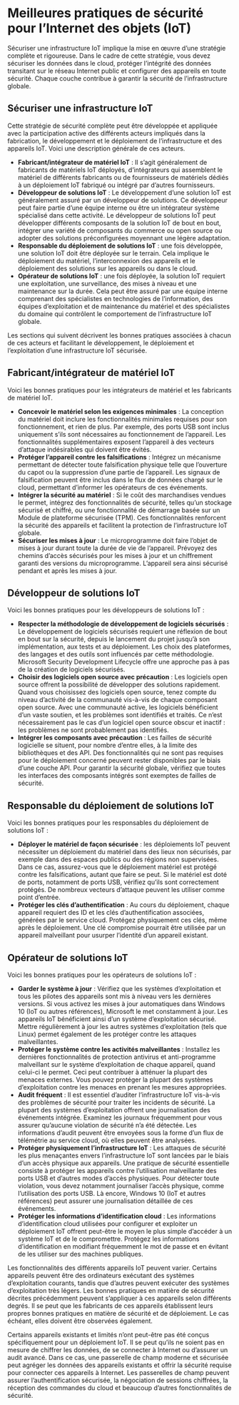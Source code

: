 # Meilleures pratiques de sécurité pour l’Internet des objets (IoT)

Sécuriser une infrastructure IoT implique la mise en œuvre d’une stratégie complète et rigoureuse. Dans le cadre de cette stratégie, vous devez sécuriser les données dans le cloud, protéger l’intégrité des données transitant sur le réseau Internet public et configurer des appareils en toute sécurité. Chaque couche contribue à garantir la sécurité de l’infrastructure globale.

## Sécuriser une infrastructure IoT

Cette stratégie de sécurité complète peut être développée et appliquée avec la participation active des différents acteurs impliqués dans la fabrication, le développement et le déploiement de l’infrastructure et des appareils IoT. Voici une description générale de ces acteurs.

- **Fabricant/intégrateur de matériel IoT** : Il s’agit généralement de fabricants de matériels IoT déployés, d’intégrateurs qui assemblent le matériel de différents fabricants ou de fournisseurs de matériels dédiés à un déploiement IoT fabriqué ou intégré par d’autres fournisseurs.
- **Développeur de solutions IoT** : Le développement d’une solution IoT est généralement assuré par un développeur de solutions. Ce développeur peut faire partie d’une équipe interne ou être un intégrateur système spécialisé dans cette activité. Le développeur de solutions IoT peut développer différents composants de la solution IoT de bout en bout, intégrer une variété de composants du commerce ou open source ou adopter des solutions préconfigurées moyennant une légère adaptation.
- **Responsable du déploiement de solutions IoT** : une fois développée, une solution IoT doit être déployée sur le terrain. Cela implique le déploiement du matériel, l’interconnexion des appareils et le déploiement des solutions sur les appareils ou dans le cloud.
- **Opérateur de solutions IoT** : une fois déployée, la solution IoT requiert une exploitation, une surveillance, des mises à niveau et une maintenance sur la durée. Cela peut être assuré par une équipe interne comprenant des spécialistes en technologies de l’information, des équipes d’exploitation et de maintenance du matériel et des spécialistes du domaine qui contrôlent le comportement de l’infrastructure IoT globale.

Les sections qui suivent décrivent les bonnes pratiques associées à chacun de ces acteurs et facilitant le développement, le déploiement et l’exploitation d’une infrastructure IoT sécurisée.

## Fabricant/intégrateur de matériel IoT

Voici les bonnes pratiques pour les intégrateurs de matériel et les fabricants de matériel IoT.

- **Concevoir le matériel selon les exigences minimales** : La conception du matériel doit inclure les fonctionnalités minimales requises pour son fonctionnement, et rien de plus. Par exemple, des ports USB sont inclus uniquement s’ils sont nécessaires au fonctionnement de l’appareil. Les fonctionnalités supplémentaires exposent l’appareil à des vecteurs d’attaque indésirables qui doivent être évités.
- **Protéger l’appareil contre les falsifications** : Intégrez un mécanisme permettant de détecter toute falsification physique telle que l’ouverture du capot ou la suppression d’une partie de l’appareil. Les signaux de falsification peuvent être inclus dans le flux de données chargé sur le cloud, permettant d’informer les opérateurs de ces événements.
- **Intégrer la sécurité au matériel** : Si le coût des marchandises vendues le permet, intégrez des fonctionnalités de sécurité, telles qu’un stockage sécurisé et chiffré, ou une fonctionnalité de démarrage basée sur un Module de plateforme sécurisée (TPM). Ces fonctionnalités renforcent la sécurité des appareils et facilitent la protection de l’infrastructure IoT globale.
- **Sécuriser les mises à jour** : Le microprogramme doit faire l’objet de mises à jour durant toute la durée de vie de l’appareil. Prévoyez des chemins d’accès sécurisés pour les mises à jour et un chiffrement garanti des versions du microprogramme. L’appareil sera ainsi sécurisé pendant et après les mises à jour.

## Développeur de solutions IoT

Voici les bonnes pratiques pour les développeurs de solutions IoT :

- **Respecter la méthodologie de développement de logiciels sécurisés** : Le développement de logiciels sécurisés requiert une réflexion de bout en bout sur la sécurité, depuis le lancement du projet jusqu’à son implémentation, aux tests et au déploiement. Les choix des plateformes, des langages et des outils sont influencés par cette méthodologie. Microsoft Security Development Lifecycle offre une approche pas à pas de la création de logiciels sécurisés.
- **Choisir des logiciels open source avec précaution** : Les logiciels open source offrent la possibilité de développer des solutions rapidement. Quand vous choisissez des logiciels open source, tenez compte du niveau d’activité de la communauté vis-à-vis de chaque composant open source. Avec une communauté active, les logiciels bénéficient d’un vaste soutien, et les problèmes sont identifiés et traités. Ce n’est nécessairement pas le cas d’un logiciel open source obscur et inactif : les problèmes ne sont probablement pas identifiés.
- **Intégrer les composants avec précaution** : Les failles de sécurité logicielle se situent, pour nombre d’entre elles, à la limite des bibliothèques et des API. Des fonctionnalités qui ne sont pas requises pour le déploiement concerné peuvent rester disponibles par le biais d’une couche API. Pour garantir la sécurité globale, vérifiez que toutes les interfaces des composants intégrés sont exemptes de failles de sécurité.

## Responsable du déploiement de solutions IoT

Voici les bonnes pratiques pour les responsables du déploiement de solutions IoT :

- **Déployer le matériel de façon sécurisée** : les déploiements IoT peuvent nécessiter un déploiement du matériel dans des lieux non sécurisés, par exemple dans des espaces publics ou des régions non supervisées. Dans ce cas, assurez-vous que le déploiement matériel est protégé contre les falsifications, autant que faire se peut. Si le matériel est doté de ports, notamment de ports USB, vérifiez qu’ils sont correctement protégés. De nombreux vecteurs d’attaque peuvent les utiliser comme point d’entrée.
- **Protéger les clés d’authentification** : Au cours du déploiement, chaque appareil requiert des ID et les clés d’authentification associées, générées par le service cloud. Protégez physiquement ces clés, même après le déploiement. Une clé compromise pourrait être utilisée par un appareil malveillant pour usurper l’identité d’un appareil existant.

## Opérateur de solutions IoT

Voici les bonnes pratiques pour les opérateurs de solutions IoT :

- **Garder le système à jour** : Vérifiez que les systèmes d’exploitation et tous les pilotes des appareils sont mis à niveau vers les dernières versions. Si vous activez les mises à jour automatiques dans Windows 10 (IoT ou autres références), Microsoft le met constamment à jour. Les appareils IoT bénéficient ainsi d’un système d’exploitation sécurisé. Mettre régulièrement à jour les autres systèmes d’exploitation (tels que Linux) permet également de les protéger contre les attaques malveillantes.
- **Protéger le système contre les activités malveillantes** : Installez les dernières fonctionnalités de protection antivirus et anti-programme malveillant sur le système d’exploitation de chaque appareil, quand celui-ci le permet. Ceci peut contribuer à atténuer la plupart des menaces externes. Vous pouvez protéger la plupart des systèmes d’exploitation contre les menaces en prenant les mesures appropriées.
- **Audit fréquent** : Il est essentiel d’auditer l’infrastructure IoT vis-à-vis des problèmes de sécurité pour traiter les incidents de sécurité. La plupart des systèmes d’exploitation offrent une journalisation des événements intégrée. Examinez les journaux fréquemment pour vous assurer qu’aucune violation de sécurité n’a été détectée. Les informations d’audit peuvent être envoyées sous la forme d’un flux de télémétrie au service cloud, où elles peuvent être analysées.
- **Protéger physiquement l’infrastructure IoT** : Les attaques de sécurité les plus menaçantes envers l’infrastructure IoT sont lancées par le biais d’un accès physique aux appareils. Une pratique de sécurité essentielle consiste à protéger les appareils contre l’utilisation malveillante des ports USB et d’autres modes d’accès physiques. Pour détecter toute violation, vous devez notamment journaliser l’accès physique, comme l’utilisation des ports USB. Là encore, Windows 10 (IoT et autres références) peut assurer une journalisation détaillée de ces événements.
- **Protéger les informations d’identification cloud** : Les informations d’identification cloud utilisées pour configurer et exploiter un déploiement IoT offrent peut-être le moyen le plus simple d’accéder à un système IoT et de le compromettre. Protégez les informations d’identification en modifiant fréquemment le mot de passe et en évitant de les utiliser sur des machines publiques.

Les fonctionnalités des différents appareils IoT peuvent varier. Certains appareils peuvent être des ordinateurs exécutant des systèmes d’exploitation courants, tandis que d’autres peuvent exécuter des systèmes d’exploitation très légers. Les bonnes pratiques en matière de sécurité décrites précédemment peuvent s’appliquer à ces appareils selon différents degrés. Il se peut que les fabricants de ces appareils établissent leurs propres bonnes pratiques en matière de sécurité et de déploiement. Le cas échéant, elles doivent être observées également.

Certains appareils existants et limités n’ont peut-être pas été conçus spécifiquement pour un déploiement IoT. Il se peut qu’ils ne soient pas en mesure de chiffrer les données, de se connecter à Internet ou d’assurer un audit avancé. Dans ce cas, une passerelle de champ moderne et sécurisée peut agréger les données des appareils existants et offrir la sécurité requise pour connecter ces appareils à Internet. Les passerelles de champ peuvent assurer l’authentification sécurisée, la négociation de sessions chiffrées, la réception des commandes du cloud et beaucoup d’autres fonctionnalités de sécurité.

<!---HONumber=AcomDC_0817_2016-->